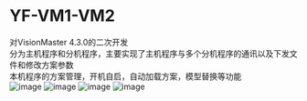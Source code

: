 # YF-VM1-VM2
对VisionMaster 4.3.0的二次开发  
分为主机程序和分机程序，主要实现了主机程序与多个分机程序的通讯以及下发文件和修改方案参数  
本机程序的方案管理，开机自启，自动加载方案，模型替换等功能  
![image](https://github.com/user-attachments/assets/89006dd0-10fa-4aee-964b-c3085d00d2ac)
![image](https://github.com/user-attachments/assets/568c2ffe-febc-403f-bcf4-aec9babf8ed3)
![image](https://github.com/user-attachments/assets/e18bc466-dce2-4c17-84c6-795fa1d35505)
![image](https://github.com/user-attachments/assets/f27e0eaa-39c9-4eb5-89a3-e97973e5d404)

